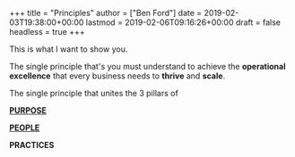 +++
title = "Principles"
author = ["Ben Ford"]
date = 2019-02-03T19:38:00+00:00
lastmod = 2019-02-06T09:16:26+00:00
draft = false
headless = true
+++

This is what I want to show you.

The single principle that's you must understand to achieve the **operational
excellence** that every business needs to **thrive** and **scale**.

The single principle that unites the 3 pillars of

[**PURPOSE**](#org818c70f)

[**PEOPLE**](#org818c70f)

**PRACTICES**

<a id="org818c70f"></a>
